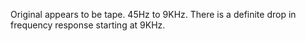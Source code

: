
Original appears to be tape. 45Hz to 9KHz. There is a definite drop in frequency response starting at 9KHz.